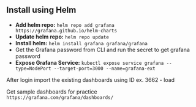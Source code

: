 ## Install using Helm
* **Add helm repo:** `helm repo add grafana https://grafana.github.io/helm-charts`
* **Update helm repo:** `helm repo update`
* **Install helm:** `helm install grafana grafana/grafana`
* Get the Grafana password from CLI and run the secret to get grafana password
* **Expose Grafana Service:** `kubectl expose service grafana --type=NodePort --target-port=3000 --name=grafana-ext`

After login import the existing dashboards using ID ex. 3662 - load 

Get sample dashboards for practice `https://grafana.com/grafana/dashboards/`
